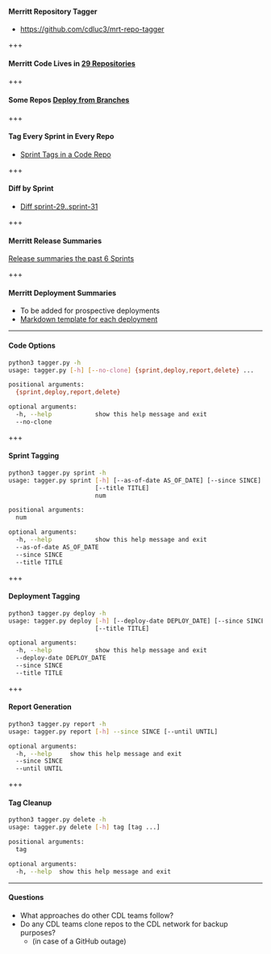 #### Merritt Repository Tagger

- https://github.com/cdluc3/mrt-repo-tagger

+++

#### Merritt Code Lives in [29 Repositories](https://github.com/CDLUC3/mrt-repo-tagger/blob/master/config.yml#L3-L93)

+++

#### Some Repos [Deploy from Branches](https://github.com/CDLUC3/mrt-repo-tagger/blob/master/config.yml#L86-L90)

+++

#### Tag Every Sprint in Every Repo

- [Sprint Tags in a Code Repo](https://github.com/CDLUC3/merritt-docker/releases)

+++

#### Diff by Sprint

- [Diff sprint-29..sprint-31](https://github.com/CDLUC3/merritt-docker/compare/sprint-29..sprint-31)

+++

#### Merritt Release Summaries

[Release summaries the past 6 Sprints](https://github.com/CDLUC3/mrt-doc/releases)

+++

#### Merritt Deployment Summaries

- To be added for prospective deployments
- [Markdown template for each deployment](https://github.com/CDLUC3/mrt-repo-tagger/blob/master/config.yml#L97-L128)

---

#### Code Options

```bash
python3 tagger.py -h
usage: tagger.py [-h] [--no-clone] {sprint,deploy,report,delete} ...

positional arguments:
  {sprint,deploy,report,delete}

optional arguments:
  -h, --help            show this help message and exit
  --no-clone
```

+++

#### Sprint Tagging

```bash
python3 tagger.py sprint -h
usage: tagger.py sprint [-h] [--as-of-date AS_OF_DATE] [--since SINCE]
                        [--title TITLE]
                        num

positional arguments:
  num

optional arguments:
  -h, --help            show this help message and exit
  --as-of-date AS_OF_DATE
  --since SINCE
  --title TITLE
```

+++

#### Deployment Tagging

```bash
python3 tagger.py deploy -h
usage: tagger.py deploy [-h] [--deploy-date DEPLOY_DATE] [--since SINCE]
                        [--title TITLE]

optional arguments:
  -h, --help            show this help message and exit
  --deploy-date DEPLOY_DATE
  --since SINCE
  --title TITLE
```

+++
#### Report Generation

```bash
python3 tagger.py report -h
usage: tagger.py report [-h] --since SINCE [--until UNTIL]

optional arguments:
  -h, --help     show this help message and exit
  --since SINCE
  --until UNTIL
```

+++

#### Tag Cleanup

```bash
python3 tagger.py delete -h
usage: tagger.py delete [-h] tag [tag ...]

positional arguments:
  tag

optional arguments:
  -h, --help  show this help message and exit
```

---

#### Questions

- What approaches do other CDL teams follow?
- Do any CDL teams clone repos to the CDL network for backup purposes?
  - (in case of a GitHub outage)
